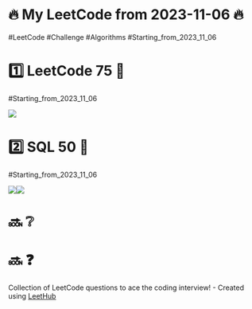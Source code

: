 # 🔥 My LeetCode from 2023-11-06 🔥
  #LeetCode  #Challenge  #Algorithms  #Starting_from_2023_11_06
# 1️⃣ LeetCode 75 🏃
  #Starting_from_2023_11_06 
  <div style="display:flex; flex-direction:row;">
    <img src="https://img.shields.io/badge/Java-007396?style=for-the-badge&logo=Java&logoColor=white">
  </div>
  
# 2️⃣ SQL 50 🏃 
  #Starting_from_2023_11_06
  <div style="display:flex; flex-direction:row;">
    <img src="https://img.shields.io/badge/oracle-F80000?style=for-the-badge&logo=oracle&logoColor=white"> 
    <img src="https://img.shields.io/badge/mysql-4479A1?style=for-the-badge&logo=mysql&logoColor=white">
  </div>
  
# 🔜 ❔
# 🔜 ❓
Collection of LeetCode questions to ace the coding interview! - Created using [LeetHub](https://github.com/QasimWani/LeetHub)

